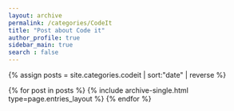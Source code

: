 ```yaml
---
layout: archive
permalink: /categories/CodeIt
title: "Post about Code it"
author_profile: true
sidebar_main: true
search : false
---
```


{% assign posts = site.categories.codeit | sort:"date" | reverse %}

{% for post in posts %}
  {% include archive-single.html type=page.entries_layout %}
{% endfor %}